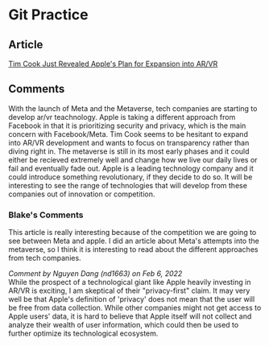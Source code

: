 # Git Practice

## Article
[Tim Cook Just Revealed Apple's Plan for Expansion into AR/VR](https://www.inc.com/jeff-steen/tim-cook-just-revealed-apples-plan-for-expansion-into-ar/vr-its-opposite-of-facebook.html)

## Comments
With the launch of Meta and the Metaverse, tech companies are starting to develop ar/vr teachnology. Apple is taking a different approach from Facebook in that it is prioritizing security and privacy, which is the main concern with Facebook/Meta. Tim Cook seems to be hesitant to expand into AR/VR development and wants to focus on transparency rather than diving right in. The metaverse is still in its most early phases and it could either be recieved extremely well and change how we live our daily lives or fail and eventually fade out. Apple is a leading technology company and it could introduce something revolutionary, if they decide to do so. It will be interesting to see the range of technologies that will develop from these companies out of innovation or competition. 


### Blake's Comments
This article is really interesting because of the competition we are going to see between Meta and apple. I did an article about Meta's attempts into the metaverse, so I think it is interesting to read about the different approaches from tech companies.

_Comment by Nguyen Dang (nd1663) on Feb 6, 2022_
<br> While the prospect of a technological giant like Apple heavily investing in AR/VR is exciting, I am skeptical of their "privacy-first" claim. It may very well be that Apple's definition of 'privacy' does not mean that the user will be free from data collection. While other companies might not get access to Apple users' data, it is hard to believe that Apple itself will not collect and analyze their wealth of user information, which could then be used to further optimize its technological ecosystem.
